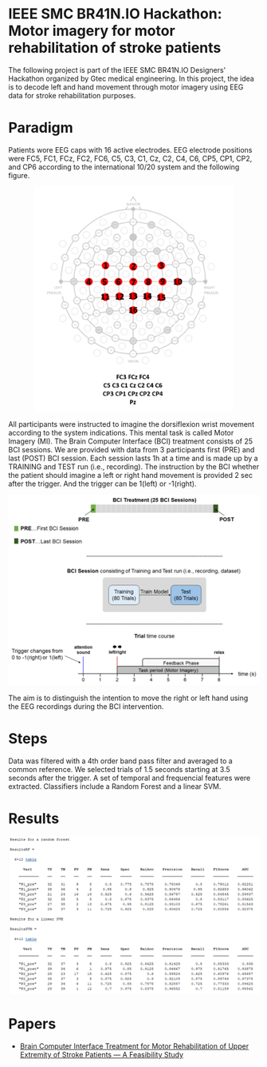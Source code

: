 # IEEE SMC BR41N.IO Hackathon: Motor imagery for motor rehabilitation of stroke patients
The following project is part of the IEEE SMC BR41N.IO Designers' Hackathon organized by Gtec medical engineering. In this project, the idea is to decode left and hand movement through motor imagery using EEG data for stroke rehabilitation purposes.

# Paradigm
Patients wore EEG caps with 16 active electrodes. EEG electrode positions were FC5, FC1, FCz, FC2, FC6, C5, C3, C1, Cz, C2, C4, C6, CP5, CP1, CP2, and CP6 according to the international 10/20 system and the following figure.
<p align="center">
    <img width="400" src="https://github.com/MariaGoniIba/BR41N.IO-Hackathon-Stroke-EEG-Motor-imagery/blob/main/montage_rX.png">
</p>

All participants were instructed to imagine the dorsiflexion wrist movement according to the system indications. This mental task is called Motor Imagery (MI). The Brain Computer Interface (BCI) treatment consists of 25 BCI sessions. We are provided with data from 3 participants first (PRE) and last (POST) BCI session. Each session lasts 1h at a time and is made up by a TRAINING and TEST run (i.e., recording). The instruction by the BCI whether the patient should imagine a left or right hand movement is provided 2 sec after the trigger. And the trigger can be 1(left) or -1(right). 

<p align="center">
    <img width="600" src="https://github.com/MariaGoniIba/BR41N.IO-Hackathon-Stroke-EEG-Motor-imagery/blob/main/Paradigm.png">
</p>

The aim is to distinguish the intention to move the right or left hand using the EEG recordings during the BCI intervention.

# Steps
Data was filtered with a 4th order band pass filter and averaged to a common reference. We selected trials of 1.5 seconds starting at 3.5 seconds after the trigger. A set of temporal and frequencial features were extracted. Classifiers include a Random Forest and a linear SVM.

# Results
<p align="center">
    <img width="800" src="https://github.com/MariaGoniIba/BR41N.IO-Hackathon-Stroke-EEG-Motor-imagery/blob/main/Results.png">
</p>

# Papers
* [Brain Computer Interface Treatment for Motor Rehabilitation of Upper Extremity of Stroke Patients — A Feasibility Study](https://www.frontiersin.org/articles/10.3389/fnins.2020.591435/full)
